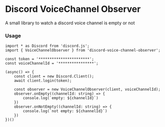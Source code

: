 # Discord VoiceChannel Observer

A small library to watch a discord voice channel is empty or not

### Usage

```
import * as Discord from 'discord.js';
import { VoiceChannelObserver } from 'discord-voice-channel-observer';

const token = '***********************';
const voiceChannelId = '****************';

(async() => {
    const client = new Discord.Client();
    await client.login(token);

    const observer = new VoiceChannelObserver(client, voiceChannelId);
    observer.onEmpty((channelId: string) => {
        console.log(`empty: ${channelId}`)
    })
    observer.onNotEmpty((channelId: string) => {
        console.log(`not empty: ${channelId}`)
    })
})()
```